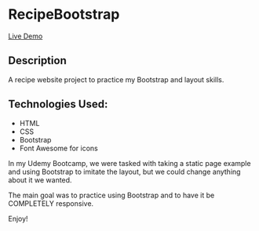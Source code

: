 # RecipeBootstrap
[Live Demo](http://alisonchilders.com/recipebootstrap/recipecentral.html)

## Description
A recipe website project to practice my Bootstrap and layout skills.

## Technologies Used:
* HTML
* CSS
* Bootstrap
* Font Awesome for icons

In my Udemy Bootcamp, we were tasked with taking a static page example and using Bootstrap to imitate the layout, but we could change anything about it we wanted.  

The main goal was to practice using Bootstrap and to have it be COMPLETELY responsive.

Enjoy!
